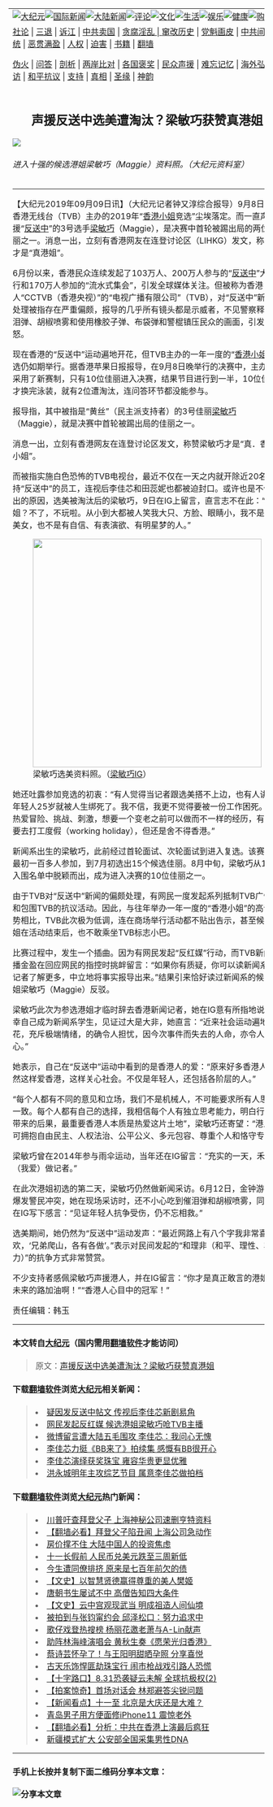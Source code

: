 <a name="1" id="1" target="_blank"></a><span id="1"></span>
<table border="0"><tr><td colspan="2" VALIGN=TOP><a href="https://github.com/asdfgt5/djy/blob/master/gb/nsc413.md#1"><img src="https://raw.githubusercontent.com/asdfgt5/1/master/t/djy/1.jpg" title="大纪元"></a><a href="https://github.com/asdfgt5/djy/blob/master/gb/n24hr.md#1"><img src="https://raw.githubusercontent.com/asdfgt5/1/master/t/djy/3.jpg" title="国际新闻"></a><a href="https://github.com/asdfgt5/djy/blob/master/gb/nsc413.md#1"><img src="https://raw.githubusercontent.com/asdfgt5/1/master/t/djy/4.jpg" title="大陆新闻"></a><a href="https://github.com/asdfgt5/djy/blob/master/gb/news392.md#1"><img src="https://raw.githubusercontent.com/asdfgt5/1/master/t/djy/5.jpg" title="评论"></a><a href="https://github.com/asdfgt5/djy/blob/master/gb/news2007.md#1"><img src="https://raw.githubusercontent.com/asdfgt5/1/master/t/djy/6.jpg" title="文化"></a><a href="https://github.com/asdfgt5/djy/blob/master/gb/news2008.md#1"><img src="https://raw.githubusercontent.com/asdfgt5/1/master/t/djy/7.jpg" title="生活"></a><a href="https://github.com/asdfgt5/djy/blob/master/gb/ncyule.md#1"><img src="https://raw.githubusercontent.com/asdfgt5/1/master/t/djy/8.jpg" title="娱乐"></a><a href="https://github.com/asdfgt5/djy/blob/master/gb/nsc1002.md#1"><img src="https://raw.githubusercontent.com/asdfgt5/1/master/t/djy/9.jpg" title="健康"><a href="https://www.youlucky.com"><img src="https://raw.githubusercontent.com/asdfgt5/1/master/t/djy/10.jpg" title="购物"></a><a href="https://www.supportepoch.org/donation?utm_medium=epochtimes&utm_source=referral&utm_campaign=donate_button_djyhomepage"><img src="https://raw.githubusercontent.com/asdfgt5/1/master/t/djy/12.jpg" title="捐款"></a></td></tr>
<tr><td colspan="2" VALIGN=TOP><a target="_blank" href="https://git.io/fjCRf">社论</a> | <a target="_blank" href="https://github.com/asdfgt5/djy/blob/master/gb/nf5657.md#1">三退</a> | <a target="_blank" href="https://github.com/asdfgt5/djy/blob/master/gb/nf6123.md#1">诉江</a> | <a target="_blank" href="https://github.com/asdfgt5/djy/blob/master/gb/nf1176117.md#1">中共卖国</a> | <a target="_blank" href="https://github.com/asdfgt5/djy/blob/master/gb/nf5773.md#1">贪腐淫乱 | <a target="_blank" href="https://github.com/asdfgt5/djy/blob/master/gb/nf1176115.md#1">窜改历史</a> | <a target="_blank" href="https://github.com/asdfgt5/djy/blob/master/gb/nf1176107.md#1">党魁画皮</a> | <a target="_blank" href="https://github.com/asdfgt5/djy/blob/master/gb/nf1320400.md#1">中共间谍</a> | <a target="_blank" href="https://github.com/asdfgt5/djy/blob/master/gb/nf1176114.md#1">破坏传统</a> | <a target="_blank" href="https://github.com/asdfgt5/djy/blob/master/gb/nf5287.md#1">恶贯满盈</a> | <a target="_blank" href="https://github.com/asdfgt5/djy/blob/master/gb/ncid278.md#1">人权</a> | <a target="_blank" href="https://github.com/asdfgt5/djy/blob/master/gb/nf1176111.md#1">迫害</a> | <a target="_blank" href="https://github.com/asdfgt5/djy/blob/master/gb/nf1235328.md#1">书籍</a> | <a target="_blank" href="https://github.com/asdfgt5/fq/blob/master/README.md?zsrh#1">翻墙</a></p><p><a target="_blank" href="https://github.com/asdfgt5/djy/blob/master/gb/nf5562.md#1">伪火</a> | <a target="_blank" href="https://github.com/asdfgt5/djy/blob/master/gb/nf4378.md#1">问答</a> | <a target="_blank" href="https://github.com/asdfgt5/djy/blob/master/gb/nf5792.md#1">剖析</a> | <a target="_blank" href="https://github.com/asdfgt5/djy/blob/master/gb/nf5735.md#1">两岸比对</a> | <a target="_blank" href="https://github.com/asdfgt5/djy/blob/master/gb/nf6119.md#1">各国褒奖</a> | <a target="_blank" href="https://github.com/asdfgt5/djy/blob/master/gb/nf6120.md#1">民众声援</a> | <a target="_blank" href="https://github.com/asdfgt5/djy/blob/master/gb/nf1188594.md#1">难忘记忆</a> | <a target="_blank" href="https://github.com/asdfgt5/djy/blob/master/gb/nf3180.md#1">海外弘传</a> | <a target="_blank" href="https://github.com/asdfgt5/djy/blob/master/gb/nf5410.md#1">万人上访</a> | <a target="_blank" href="https://github.com/asdfgt5/ntdtv/blob/master/gb/prog1530_1.md#1">和平抗议</a> | <a target="_blank" href="https://github.com/asdfgt5/djy/blob/master/gb/nf4386.md#1">支持</a> | <a target="_blank" href="https://github.com/asdfgt5/djy/blob/master/gb/nf4389.md#1">真相</a> | <a target="_blank" href="https://github.com/asdfgt5/djy/blob/master/gb/nf5790.md#1">圣缘</a> | <a target="_blank" href="https://github.com/asdfgt5/djy/blob/master/gb/nf4786.md#1">神韵</a></td></tr>
<tr><td VALIGN=TOP width="626"><h2 align=center>声援反送中选美遭淘汰？梁敏巧获赞真港姐</h2>
<img src="http://i.epochtimes.com/assets/uploads/2019/07/VCG111224811320-600x400.jpg" />
<h6>进入十强的候选港姐梁敏巧（Maggie）资料照。（大纪元资料室）
</h6>
<hr>
<p>【大纪元2019年09月09日讯】（大纪元记者钟又淳综合报导）9月8日，由香港无线台（TVB）主办的2019年“<a href="https://github.com/asdfgt5/djy/blob/master/gb/tag/%E9%A6%99%E6%B8%AF%E5%B0%8F%E5%A7%90.md">香港小姐</a>竞选”尘埃落定。而一直声援“<a href="https://github.com/asdfgt5/djy/blob/master/gb/tag/%E5%8F%8D%E9%80%81%E4%B8%AD.md">反送中</a>”的3号选手<a href="https://github.com/asdfgt5/djy/blob/master/gb/tag/%E6%A2%81%E6%95%8F%E5%B7%A7.md">梁敏巧</a>（Maggie），是决赛中首轮被踢出局的两位佳丽之一。消息一出，立刻有香港网友在连登讨论区（LIHKG）发文，称赞她才是“真港姐”。</p>
<p>6月份以来，香港民众连续发起了103万人、200万人参与的“<a href="https://github.com/asdfgt5/djy/blob/master/gb/tag/%E5%8F%8D%E9%80%81%E4%B8%AD.md">反送中</a>”大游行和170万人参加的“流水式集会”，引发全球媒体关注。但被称为香港人“CCTVB（香港央视）”的“电视广播有限公司”（TVB），对“反送中”新闻的处理被指存在严重偏颇，报导的几乎所有镜头都是示威者，不见警察释放催泪弹、胡椒喷雾和使用橡胶子弹、布袋弹和警棍镇压民众的画面，引发众怒。</p>
<p>现在香港的“反送中”运动遍地开花，但TVB主办的一年一度的“<a href="https://github.com/asdfgt5/djy/blob/master/gb/tag/%E9%A6%99%E6%B8%AF%E5%B0%8F%E5%A7%90.md">香港小姐</a>”竞选仍如期举行。据香港苹果日报报导，在9月8日晚举行的决赛中，主办方采用了新赛制，只有10位佳丽进入决赛，结果节目进行到一半，10位佳丽才换完泳装，就有2位遭淘汰，连问答环节都没能参与。</p>
<p>报导指，其中被指是“黄丝”（民主派支持者）的3号佳丽<a href="https://github.com/asdfgt5/djy/blob/master/gb/tag/%E6%A2%81%E6%95%8F%E5%B7%A7.md">梁敏巧</a>（Maggie），就是决赛中首轮被踢出局的佳丽之一。</p>
<p>消息一出，立刻有香港网友在连登讨论区发文，称赞梁敏巧才是“真．香港小姐”。</p>
<p>而被指实施白色恐怖的TVB电视台，最近不仅在一天之内就开除近20名支持“反送中”的员工，连视后李佳芯和田蕊妮也都被迫封口。或许也是不便说出的原因，选美被淘汰后的梁敏巧，9日在IG上留言，直言志不在此：“港姐？不了，不玩啦。从小到大都被人笑我大只、方脸、眼睛小，我不是一个美女，也不是有自信、有表演欲、有明星梦的人。”</p>
<figure id="attachment_11510260" style="width: 450px" class="wp-caption aligncenter"><img class="size-medium wp-image-11510260" src="http://i.epochtimes.com/assets/uploads/2019/09/ig67761754_2478537915745933_3984883874570528716_n-450x450.jpg" alt="" width="450" b="450" /><figcaption class="wp-caption-text">梁敏巧选美资料照。（<a href="http://www.insgain.com/post/lmhauu/2128998838206462449_33153188" target="_blank" rel="noopener noreferrer">梁敏巧IG</a>）</figcaption></figure>
<p>她还吐露参加竞选的初衷：“有人觉得当记者跟选美搭不上边，也有人讲过年轻人25岁就被人生绑死了。我不信，我更不觉得要被一份工作困死。我热爱冒险、挑战、刺激，想要一个变老之前可以做而不一样的经历，有想过要去打工度假（working holiday），但还是舍不得香港。”</p>
<p>新闻系出生的梁敏巧，此前经过首轮面试、次轮面试到进入复选。该赛事由最初一百多人参加，到7月初选出15个候选佳丽。8月中旬，梁敏巧从15个入围名单中脱颖而出，成为进入决赛的10位佳丽之一。</p>
<p>由于TVB对“反送中”新闻的偏颇处理，有网民一度发起系列抵制TVB广告商和包围TVB的抗议活动。因此，与往年举办一年一度的“香港小姐”的高调造势相比，TVB此次极为低调，连在商场举行活动都不贴出告示，甚至候选港姐在活动结束后，也不敢乘坐TVB标志小巴。</p>
<p>比赛过程中，发生一个插曲。因为有网民发起“反红媒”行动，而TVB新闻主播金盈在回应网民的指控时挑衅留言：“如果你有质疑，你可以读新闻系做记者了解更多，中立地将事实报导出来。”结果引来恰好读过新闻系的候选港姐梁敏巧（Maggie）反驳。</p>
<p>梁敏巧此次为参选港姐才临时辞去香港新闻记者，她在IG意有所指地说，庆幸自己成为新闻系学生，见证过大是大非，她直言：“近来社会运动遍地开花，充斥极端情绪，的确令人担忧，因今次事件而失去的人命，亦令人好痛心。”</p>
<p>她表示，自己在“反送中”运动中看到的是香港人的爱：“原来好多香港人仍然这样爱香港，这样关心社会。不仅是年轻人，还包括各阶层的人。”</p>
<p>“每个人都有不同的意见和立场，我们不是机械人，不可能要求所有人思想一致。每个人都有自己的选择，我相信每个人有独立思考能力，明白行动所带来的后果，最重要香港人本质是热爱这片土地”，梁敏巧还寄望：“港人仍可拥抱自由民主、人权法治、公平公义、多元包容、尊重个人和恪守专业。”</p>
<p>梁敏巧曾在2014年参与雨伞运动，当年还在IG留言：“充实的一天，禾艾（我爱）做记者。”</p>
<p>在此次港姐初选的第二天，梁敏巧仍然做新闻采访。6月12日，金钟游行后爆发警民冲突，她在现场采访时，还不小心吃到催泪弹和胡椒喷雾，同天她在IG写下感言：“见证年轻人抗争受伤，仍不忘相救。”</p>
<p>选美期间，她仍然为“反送中”运动发声：“最近网路上有八个字我非常喜欢，‘兄弟爬山，各有各做’。”表示对民间发起的“和理非（和平、理性、非暴力）”的抗争方式非常赞赏。</p>
<p>不少支持者感佩梁敏巧声援港人，并在IG留言：“你才是真正敢言的港姐，未来的路加油啊！”“香港人心目中的冠军！”</p>
<p>责任编辑：韩玉</p>
<hr>

#### 本文转自<a href="http://www.epochtimes.com">大纪元</a>（国内需用<a href="https://git.io/JesJV">翻墙软件</a>才能访问）
> 原文：<a href="http://www.epochtimes.com/gb/19/9/9/n11509939.htm">声援反送中选美遭淘汰？梁敏巧获赞真港姐</a>
#### 下载<a href="https://git.io/JesJV">翻墙软件</a>浏览<a href="http://www.epochtimes.com">大纪元</a>相关新闻：
> <li><a href="http://www.epochtimes.com/gb/19/8/23/n11473823.htm">疑因发反送中帖文 传视后李佳芯新剧易角</a></li>
> <li><a href="http://www.epochtimes.com/gb/19/7/14/n11384638.htm">网民发起反红媒 候选港姐梁敏巧呛TVB主播</a></li>
> <li><a href="http://www.epochtimes.com/gb/19/6/19/n11334062.htm">微博留言遭大陆五毛围攻 李佳芯：我问心无愧</a></li>
> <li><a href="http://www.epochtimes.com/gb/18/8/1/n10607749.htm">李佳芯力挺《BB来了》拍续集 感慨有BB很开心</a></li>
> <li><a href="http://www.epochtimes.com/gb/17/2/21/n8835398.htm">李佳芯演绎获奖珠宝 雍容华贵更显优雅</a></li>
> <li><a href="http://www.epochtimes.com/gb/16/11/16/n8498391.htm">洪永城明年主攻综艺节目 属意李佳芯做拍档</a></li>

#### 下载<a href="https://git.io/JesJV">翻墙软件</a>浏览<a href="http://www.epochtimes.com">大纪元</a>热门新闻：
> <li><a href="http://www.epochtimes.com/gb/19/9/26/n11549060.htm">川普吁查拜登父子 上海神秘公司速删亨特资料</a></li>
> <li><a href="http://www.epochtimes.com/gb/19/9/27/n11549410.htm">【翻墙必看】拜登父子陷丑闻 上海公司急动作</a></li>
> <li><a href="http://www.epochtimes.com/gb/19/9/19/n11531149.htm">房价撑不住 大陆中国人的投资焦虑</a></li>
> <li><a href="http://www.epochtimes.com/gb/19/9/26/n11549291.htm">十一长假前 人民币兑美元跌至三周新低</a></li>
> <li><a href="http://www.epochtimes.com/gb/15/9/3/n4519621.htm">今生遭同僚排挤 原来是七百年前欠的债</a></li>
> <li><a href="http://www.epochtimes.com/gb/19/9/22/n11539138.htm">【文史】以智慧贤德赢得尊重的美人樊姬</a></li>
> <li><a href="http://www.epochtimes.com/gb/19/9/20/n11534314.htm">唐朝书生屡试不中 高僧告知四大条件</a></li>
> <li><a href="http://www.epochtimes.com/gb/16/7/1/n8056353.htm">【文史】云中宫观现武当 明成祖造人间仙境</a></li>
> <li><a href="http://www.epochtimes.com/gb/19/9/25/n11545153.htm">被拍到与张钧甯约会 邱泽松口：努力追求中</a></li>
> <li><a href="http://www.epochtimes.com/gb/19/9/25/n11545320.htm">歌仔戏登热搜榜 杨丽花邀老萧与A-Lin献声</a></li>
> <li><a href="http://www.epochtimes.com/gb/19/9/23/n11541692.htm">助阵林海峰演唱会 黄秋生奏《愿荣光归香港》</a></li>
> <li><a href="http://www.epochtimes.com/gb/19/9/26/n11547898.htm">蔡诗芸怀孕了！与王阳明甜晒孕照 分享喜悦</a></li>
> <li><a href="http://www.epochtimes.com/gb/19/9/25/n11546599.htm">古天乐饰悍匪劫珠宝行 闹市枪战戏引路人恐慌</a></li>
> <li><a href="http://www.epochtimes.com/gb/19/9/27/n11549319.htm">【十字路口】8.31恐袭疑云未解 全球抗极权(2)</a></li>
> <li><a href="http://www.epochtimes.com/gb/19/9/27/n11549383.htm">【拍案惊奇】首场对话会 林郑避答尖锐问题</a></li>
> <li><a href="http://www.epochtimes.com/gb/19/9/26/n11548856.htm">【新闻看点】十一至 北京是大庆还是大难？</a></li>
> <li><a href="http://www.epochtimes.com/gb/19/9/25/n11546708.htm">青岛男子用方便面修iPhone11 震惊老外</a></li>
> <li><a href="http://www.epochtimes.com/gb/19/9/25/n11545125.htm">【翻墙必看】分析：中共在香港上演最后疯狂</a></li>
> <li><a href="http://www.epochtimes.com/gb/19/9/25/n11546501.htm">新疆模式扩大 公安部全国采集男性DNA</a></li>
<hr>

#### 手机上长按并复制下面二维码分享本文章：<br><br><img src="http://www.hehaibao.com/qr/index.php?m=1&e=L&p=10&t=&d=https://github.com/asdfgt5/djy/blob/master/gb/19/9/9/n11509939.md%231" title="分享本文章"></td><td VALIGN=TOP><a href="https://github.com/asdfgt5/djy/blob/master/gb/16/1/21/n4622075.md?dfh#1" target="_blank"><img src="https://raw.githubusercontent.com/asdfgt5/djy/master/gb/300/wei-f1.jpg" title="中共的伪火骗局"  alt="中共的伪火骗局"></a><br><a href="https://github.com/asdfgt5/yh/blob/master/README.md?dfh#1" target="_blank"><img src="https://raw.githubusercontent.com/asdfgt5/djy/master/gb/300/yong-h.jpg" title="永恒的见证"  alt="永恒的见证"></a><br><a href="https://github.com/asdfgt5/djy/blob/master/gb/13/9/29/n3974789.md?dfh#1" target="_blank"><img src="https://raw.githubusercontent.com/asdfgt5/djy/master/gb/300/shang-lnz.jpg" title="善良女子被中共投男牢"  alt="善良女子被中共投男牢"></a><br><a href="https://github.com/asdfgt5/djy/blob/master/gb/16/3/16/n4663449.md?dfh#1" target="_blank"><img src="https://raw.githubusercontent.com/asdfgt5/djy/master/gb/300/huo-z3.jpg" title="警卫目击活摘器官"  alt="警卫目击活摘器官"></a><br><a href="https://github.com/asdfgt5/djy/blob/master/gb/16/8/7/n8177641.md?dfh#1" target="_blank"><img src="https://raw.githubusercontent.com/asdfgt5/djy/master/gb/300/huo-z4.jpg" title="证人描述活摘恐怖"  alt="证人描述活摘恐怖"></a><br><a href="https://github.com/asdfgt5/djy/blob/master/gb/10/4/19/n2881569.md?dfh#1" target="_blank"><img src="https://raw.githubusercontent.com/asdfgt5/djy/master/gb/300/huo-z1.jpg" title="揭开活摘器官黑幕"  alt="揭开活摘器官黑幕"></a><br><a href="https://github.com/asdfgt5/djy/blob/master/gb/10/11/7/n3077476.md?dfh#1" target="_blank"><img src="https://raw.githubusercontent.com/asdfgt5/djy/master/gb/300/ma-ks.jpg" title="马克思的成魔之路"  alt="马克思的成魔之路"></a><br><a href="https://github.com/asdfgt5/djy/blob/master/gb/14/6/9/n4173977.md?dfh#1" target="_blank"><img src="https://raw.githubusercontent.com/asdfgt5/djy/master/gb/300/chang-zs.jpg" title="藏字石 蕴天机"  alt="藏字石 蕴天机"></a><br><a href="https://github.com/asdfgt5/djy/blob/master/gb/18/5/10/n10381511.md?dfh#1" target="_blank"><img src="https://raw.githubusercontent.com/asdfgt5/djy/master/gb/300/st1.jpg" title="关注3亿人三退"  alt="关注3亿人三退"></a><br><a href="https://github.com/asdfgt5/djy/blob/master/gb/18/3/21/n10237682.md?dfh#1" target="_blank"><img src="https://raw.githubusercontent.com/asdfgt5/djy/master/gb/300/jie-t.jpg" title="解体中共复兴中华"  alt="解体中共复兴中华"></a><br><a href="https://github.com/asdfgt5/djy/blob/master/gb/9/2/9/n2422991.md?dfh#1" target="_blank"><img src="https://raw.githubusercontent.com/asdfgt5/djy/master/gb/300/gao-zs.jpg" title="中共迫害良心律师"  alt="中共迫害良心律师"></a><br><a href="https://github.com/asdfgt5/djy/blob/master/gb/18/12/9/n10900044.md?dfh#1" target="_blank"><img src="https://raw.githubusercontent.com/asdfgt5/djy/master/gb/300/sj1.jpg" title="303万人举报江泽民"  alt="303万人举报江泽民"></a><br><a href="https://github.com/asdfgt5/djy/blob/master/gb/18/8/28/n10672014.md?dfh#1" target="_blank"><img src="https://raw.githubusercontent.com/asdfgt5/djy/master/gb/300/sj2.jpg" title="这些官员为何起诉江泽民"  alt="这些官员为何起诉江泽民"></a><br><a href="https://github.com/asdfgt5/djy/blob/master/gb/8/12/18/n2367165.md?dfh#1" target="_blank"><img src="https://raw.githubusercontent.com/asdfgt5/djy/master/gb/300/liangan.jpg" title="海峡两岸的强烈对比"  alt="海峡两岸的强烈对比"></a><br><a href="https://github.com/asdfgt5/djy/blob/master/gb/15/5/5/n4427238.md?dfh#1" target="_blank"><img src="https://raw.githubusercontent.com/asdfgt5/djy/master/gb/300/jia-ndzl.jpg" title="加拿大总理的贺信"  alt="加拿大总理的贺信"></a><br><a href="https://github.com/asdfgt5/djy/blob/master/gb/11/6/17/n3289382.md?dfh#1" target="_blank"><img src="https://raw.githubusercontent.com/asdfgt5/djy/master/gb/300/xiao-wd.jpg" title="探寻真相兼听则明"  alt="探寻真相兼听则明"></a><br><a href="https://github.com/asdfgt5/djy/blob/master/gb/18/10/27/n10812623.md?dfh#1" target="_blank"><img src="https://raw.githubusercontent.com/asdfgt5/djy/master/gb/300/yindu.jpg" title="印度媒体报道东方"  alt="印度媒体报道东方"></a><br><a href="https://github.com/asdfgt5/djy/blob/master/gb/18/6/9/n10469652.md?dfh#1" target="_blank"><img src="https://raw.githubusercontent.com/asdfgt5/djy/master/gb/300/xie-j.jpg" title="不一样的海外校园"  alt="不一样的海外校园"></a><br><a href="https://github.com/asdfgt5/djy/blob/master/gb/7/4/5/n1669415.md?dfh#1" target="_blank"><img src="https://raw.githubusercontent.com/asdfgt5/djy/master/gb/300/li-up.jpg" title="从大师到徒弟的传奇"  alt="从大师到徒弟的传奇"></a><br><a href="https://github.com/asdfgt5/djy/blob/master/gb/17/5/26/n9191512.md?dfh#1" target="_blank"><img src="https://raw.githubusercontent.com/asdfgt5/djy/master/gb/300/zfl2.jpg" title="亿万人与东方一本奇书"  alt="亿万人与东方一本奇书"></a><br><a href="https://github.com/asdfgt5/djy/blob/master/gb/13/11/27/n4020290.md?dfh#1" target="_blank"><img src="https://raw.githubusercontent.com/asdfgt5/djy/master/gb/300/zhen-h.jpg" title="大陆见不到的震撼场面"  alt="大陆见不到的震撼场面"></a><br><a href="https://github.com/asdfgt5/djy/blob/master/gb/15/7/17/n4482910.md?dfh#1" target="_blank"><img src="https://raw.githubusercontent.com/asdfgt5/djy/master/gb/300/dalu-sk.jpg" title="人心向善 大陆当初盛况"  alt="人心向善 大陆当初盛况"></a><br><a href="https://github.com/asdfgt5/djy/blob/master/gb/9/10/15/n2689419.md?dfh#1" target="_blank"><img src="https://raw.githubusercontent.com/asdfgt5/djy/master/gb/300/zfl1.jpg" title="追寻真理 这书讲什么"  alt="追寻真理 这书讲什么"></a><br><a href="https://github.com/asdfgt5/fq/blob/master/README.md?dfh#1" target="_blank"><img src="https://raw.githubusercontent.com/asdfgt5/djy/master/gb/300/fq1.jpg" title="下载免费翻墙软件"  alt="下载免费翻墙软件"></a><br></td></tr></table>
